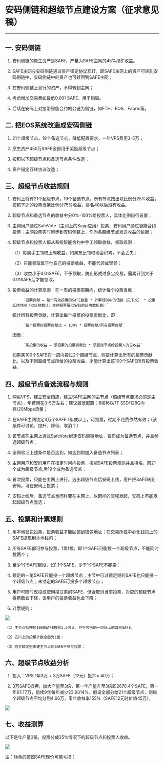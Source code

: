 # 安码侧链和超级节点建设方案（征求意见稿） 

----------

## 一. 安码侧链 ##
1. 安码侧链的原生资产是SAFE，产量为SAFE主网的45%挖矿收益。

1. SAFE主网与安码侧链通过资产锚定协议互转，即SAFE主网上的资产可转到安码侧链中，安码侧链中的资产也可转回到SAFE主网；

1. 在安码侧链上发行的资产，不得转到主网；

1. 考虑增加交易费如最低0.001 SAFE，用于销毁。

1. 后续在安码上对接带智能合约的公链为侧链，如ETH、EOS、Fabric等。

## 二. 把EOS系统改造成安码侧链 ##
1. 21个超级节点，19个备选节点，降低配置要求，一年VPS费用3-5万；

1. 原生资产450万SAFE全部用于奖励超级节点；

1. 按照以下超级节点和备选节点条件改造；

1. 资产锚定互转协议改造；

## 三、超级节点收益规则 ##
1. 安码上将有21个超级节点，19个备选节点。所有节点按出块比例分25%收益，按照下述的投票贡献比例分75%收益，排名40以后没有收益。

1. 超级节点和备选节点的收益中分0%-100%给投票人，具体比例自行设置；

1. 主网用户通过SafeVote（主网上的Sapp应用）投票，安码用户通过智能合约投票；主网投票实时同步到安码侧链上，作为各超级节点发送收益的依据；

1. 超级节点和投票人都从系统智能合约中手工领取收益，领取规则：
 
	（1）每周手工领取上周收益，如果忘记领取则会积累，不会丢失；

	（2）只能领取属于他自己的投票收益，不能代领或冒领；

	（3）收益小于0.01SAFE，不予领取，防止形成过多尘交易，需累计到大于0.01SAFE后才能领取。

1. 投票收益的计算规则：在一周的投票周期内，统计每个投票贡献：

   			`投票贡献 = 每个有效投票的SAFE数量 * 计票规则中的倍数（见下文） * 投票延续时间（以区块数计，主网投票要以安码的区块数折算）`

	统计所有投票贡献，计算出每个投票的投票贡献比，即：

			`每个投票的投票贡献比 = 100% * 投票贡献/所有投票贡献`

	因而：

			`某投票的收益 = 该投票的投票贡献比 * 该超级节点给投票人的总收益`

	如果某100个SAFE在一周内投过2个超级节点，则要计算出所有的投票贡献比，以及不同超级节点所给的投票收益，才能计算出该100个SAFE所有投票收益。

## 四、超级节点备选流程与规则 ##

1. 购买VPS，建立安全措施，建立SAFE主网的主节点（超级节点要求必须是主节点），年费用在3-5万左右：建议最低配置：8核16G/1T SSD/128G内存/20Mbps流量；

1. 在SAFE主网锁定3万个SAFE 1年或以上，可投票，过期不花费依然有效；（该条件可讨论，提升、降低、取消？）

1. 该节点在主网上通过SafeVote绑定安码侧链地址，宣布成为备选节点，并且参选超级节点；

1. 全网验证上述条件是否达到，如达到则加入备选节点列表；
 
1. 主网用户和安码用户在指定时间内投票，按照SAFE投票规则并且排名，前21个成为超级节点,后19个成为备选节点；

1. 首次投票，只能在主网上进行。选出超级节点后安码上线，用户把SAFE转到安码，可在安码上投票；

1. 安码上线后，备选节点也同样要在主网上、以同样的流程发起，安码上不能发起超级节点竞选；

## 五、投票和计票规则 ##

1. 用本地钱包投票，投票收益才能回馈到钱包地址；在交易所或中心化钱包上的SAFE提现到本地钱包；
 
1. 所有SAFE都可参与投票，1票1投，即1个SAFE只能投一个超级节点，不能同时投两个；
 
1. 至少1个SAFE起投，如1.1个SAFE，少于1个SAFE不能投；
 
1. 锁定的一笔SAFE只能投一个超级节点；主节中已过锁定期的SAFE也只能投一个超级节点；未锁定的SAFE可投多个超级节点；
 
1. 用户可随时改投或使用投过票的SAFE，但会取消当前投票，对应的超级节点得票数会下降，该用户的投票收益也会下降；
 
1. 计票规则：

![](https://github.com/BankLedger/docs/bp1.jpg)

	（1）主节点抵押的1000SAFE按照1.5倍计，但不包括同一地址上的其他SAFE。

	（2）安码上的投票计数全部为1倍；

	（3）官方锁定但未建主节点的SAFE不参与投票；

## 六、超级节点收益分析 ##

1. 投入：VPS 1年3万 + 3万SAFE（12元）抵押= 40万；

1. 3万SAFE抵押，加大产量至3倍，第一年产量升至3倍即2678.4个SAFE，第一年97.77万，后续9年每年减少23.9614%。假设全部分给21个超级节点，则每个超级节点平均分到4.66万，币年收益率155%（SAFE12元时价值45万）。

![](https://github.com/BankLedger/docs/bp2.jpg)

## 七、收益测算 ##

  以下是年产量3倍，投票分成25%情况下的超级节点和投票人收益。

![](https://github.com/BankLedger/docs/bp3.jpg)

  注：标黄的按照SAFE现价可能亏损；